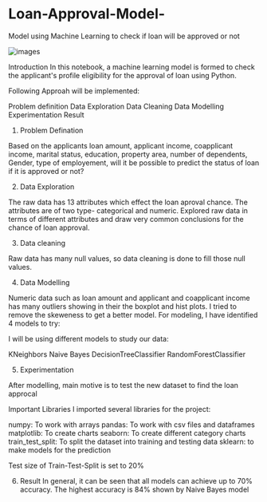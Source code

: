 # Loan-Approval-Model-
Model using Machine Learning to check if loan will be approved or not

![images](https://github.com/10guptapallavi/Loan-Approval-Model-/assets/157853035/e71fb7a6-7a26-48ec-88a3-1e73c0ddeaad)

Introduction
In this notebook, a machine learning model is formed to check the applicant's profile eligibility for the approval of loan using Python.

Following Approah will be implemented:

Problem definition
Data Exploration
Data Cleaning
Data Modelling
Experimentation
Result

1. Problem Defination
   
Based on the applicants loan amount, applicant income, coapplicant income, marital status, education, property area, number of dependents, Gender, type of employement, will it be possible to predict the status of loan if it is approved or not?

2. Data Exploration
   
The raw data has 13 attributes which effect the loan aproval chance. The attributes are of two type- categorical and numeric. Explored raw data in terms of different attributes and draw very common conclusions for the chance of loan approval.

3. Data cleaning
   
Raw data has many null values, so data cleaning is done to fill those null values.

4. Data Modelling

Numeric data such as loan amount and applicant and coapplicant income has many outliers showing in their the boxplot and hist plots. I tried to remove the skeweness to get a better model. For modeling, I have identified 4 models to try:

I will be using different models to study our data:

KNeighbors
Naive Bayes
DecisionTreeClassifier
RandomForestClassifier

5. Experimentation
   
After modelling, main motive is to test the new dataset to find the loan approcal 


Important Libraries
I imported several libraries for the project:

numpy: To work with arrays
pandas: To work with csv files and dataframes
matplotlib: To create charts
seaborn: To create different category charts
train_test_split: To split the dataset into training and testing data
sklearn: to make models for the prediction

Test size of Train-Test-Split is set to 20%

6. Result
In general, it can be seen that all models can achieve up to 70% accuracy. The highest accuracy is 84% shown by Naive Bayes model


   

